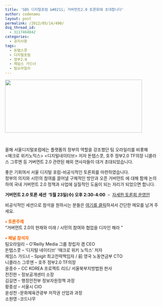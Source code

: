 ```yaml
---
title: 'SBS 디지털포럼 &#8211; 거버먼트2.0 토론회에 초대합니다'
author: codenamu
layout: post
permalink: /2012/05/14/490/
dsq_thread_id:
  - 3117464842
categories:
  - 공지사항
tags:
  - 돈탭스콧
  - 디지털포럼
  - 정부2.0
  - 제임스 가드너
  - 팀오라일리
---
```

[<img class="alignnone size-full wp-image-492" title="top_gov20_banner" src="http://codenamu.org/wp-content/uploads/2012/05/top_gov20_banner1.jpg" alt="" width="450" height="174" />][1]

&nbsp;

올해 서울디지털포럼에는 플랫폼의 정부의 역할을 강조했던 팀 오라일리를 비롯해  
<매크로 위키노믹스> <디지털네이티브> 저자 돈탭스콧, 호주 정부2.0 TF의장 니콜라스 그루엔 등 거버먼트 2.0 관련된 해외 연사자들이 대거 초대되었습니다.

좋은 기회여서 서울 디지털 포럼-비공식적인 토론회를 마련하였습니다.  
정부의 의지와 시민의 참여를 끌어낼 구체적인 방안과 오픈 거버먼트 에 대해 함께 논의하여 국내 거버먼트 2.0 정책과 사업에 실질적인 도움이 되는 자리가 되었으면 합니다.

**거버먼트 2.0 토론 세션  &#8216;5월 23일(수) 오후 2:30-4:00**  &#8211;  [자세한 토론회 운영안][2]

비공식적인 세션으로 참석을 원하시는 분들은 [여기를 클릭][3]하셔서 간단한 메모를 남겨 주세요.

**<span style="color: #ff6600;">▪ 토론주제<br /> </span>**“거버먼트 2.0의 현재와 미래 / 시민의 참여와 협업을 디자인 해라 &#8221;

**<span style="color: #ff6600;">▪ 패널 참석자</span>**  
팀오라일리 &#8211; O&#8217;Reilly Media 그룹 창립자 겸 CEO  
돈탭스콧 &#8211; &#8216;디지털 네이티브&#8217; &#8216;매크로 위키 노믹스&#8217; 저자  
제임스 가드너 &#8211; Spigit 최고전략책임자 / 前 영국 노동연금부 CTO  
니콜라스 그루엔 &#8211; 호주 정부2.0 TF의장  
윤종수 &#8211; CC KOREA 프로젝트 리드/ 서울북부지방법원 판사  
전진한 &#8211; 정보공개센터 소장  
김길연 &#8211; 행정안전부 정보자원정책 과장  
황종성 &#8211; 서울시 CIO  
윤성천 -문화체육관광부 저작권 산업과 과장  
소원영 -코드나무

 [1]: http://codenamu.org/wp-content/uploads/2012/05/top_gov20_banner1.jpg
 [2]: https://docs.google.com/document/d/1ibWpC9wM6s71AHr9uRGc-bEHoLjQG0paNk1gr0c4cCA/edit
 [3]: https://docs.google.com/spreadsheet/viewform?formkey=dGJCTmJKWUowanB5LVZESU9SMWpqRFE6MQ